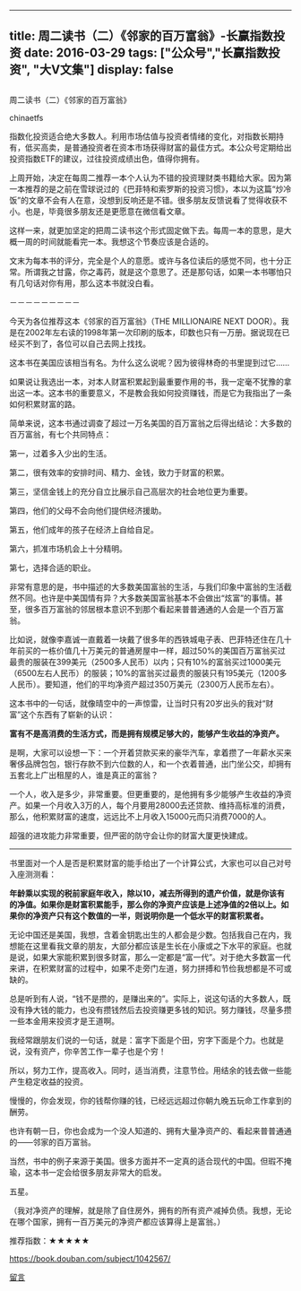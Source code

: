 
---
title:  周二读书（二）《邻家的百万富翁》-长赢指数投资
date: 2016-03-29
tags: ["公众号","长赢指数投资", "大V文集"]
display: false
---


## 



周二读书（二）《邻家的百万富翁》




chinaetfs




指数化投资适合绝大多数人。利用市场估值与投资者情绪的变化，对指数长期持有，低买高卖，是普通投资者在资本市场获得财富的最佳方式。本公众号定期给出投资指数ETF的建议，过往投资成绩出色，值得你拥有。


上周开始，决定在每周二推荐一本个人认为不错的投资理财类书籍给大家。因为第一本推荐的是之前在雪球说过的《巴菲特和索罗斯的投资习惯》，本以为这篇“炒冷饭”的文章不会有人在意，没想到反响还是不错。很多朋友反馈说看了觉得收获不小。也是，毕竟很多朋友还是更愿意在微信看文章。



这样一来，就更加坚定的把周二读书这个形式固定做下去。每周一本的意思，是大概一周的时间就能看完一本。我想这个节奏应该是合适的。



文末为每本书的评分，完全是个人的意愿。或许与各位读后的感觉不同，也十分正常。所谓我之甘露，你之毒药，就是这个意思了。还是那句话，如果一本书哪怕只有几句话对你有用，那么这本书就没白看。



－－－－－－－－－



今天为各位推荐这本《邻家的百万富翁》（THE MILLIONAIRE NEXT DOOR）。我是在2002年左右读的1998年第一次印刷的版本，印数也只有一万册。据说现在已经买不到了，各位可以自己去网上找找。



这本书在美国应该相当有名。为什么这么说呢？因为彼得林奇的书里提到过它……



如果说让我选出一本，对本人财富积累起到最重要作用的书，我一定毫不犹豫的拿出这一本。这本书的重要意义，不是教会我如何投资赚钱，而是它为我指出了一条如何积累财富的路。



简单来说，这本书通过调查了超过一万名美国的百万富翁之后得出结论：大多数的百万富翁，有七个共同特点：



第一，过着多入少出的生活。

第二，很有效率的安排时间、精力、金钱，致力于财富的积累。

第三，坚信金钱上的充分自立比展示自己高层次的社会地位更为重要。

第四，他们的父母不会向他们提供经济援助。

第五，他们成年的孩子在经济上自给自足。

第六，抓准市场机会上十分精明。

第七，选择合适的职业。



非常有意思的是，书中描述的大多数美国富翁的生活，与我们印象中富翁的生活截然不同。也许是中美国情有异？大多数美国富翁基本不会做出“炫富”的事情。甚至，很多百万富翁的邻居根本意识不到那个看起来普普通通的人会是一个百万富翁。



比如说，就像李嘉诚一直戴着一块戴了很多年的西铁城电子表、巴菲特还住在几十年前买的一栋价值几十万美元的普通房屋中一样，超过50%的美国百万富翁买过最贵的服装在399美元（2500多人民币）以内；只有10%的富翁买过1000美元（6500左右人民币）的服装；10%的富翁买过最贵的服装只有195美元（1200多人民币）。要知道，他们的平均净资产超过350万美元（2300万人民币左右）。



这本书中的一句话，就像晴空中的一声惊雷，让当时只有20岁出头的我对“财富”这个东西有了崭新的认识：



**富有不是高消费的生活方式，而是拥有规模足够大的，能够产生收益的净资产。**



是啊，大家可以设想一下：一个开着贷款买来的豪华汽车，拿着攒了一年薪水买来奢侈品牌包包，银行存款不到六位数的人，和一个衣着普通，出门坐公交，却拥有五套北上广出租屋的人，谁是真正的富翁？



一个人，收入是多少，非常重要。但更重要的，是他拥有多少能够产生收益的净资产。如果一个月收入3万的人，每个月要用28000去还贷款、维持高标准的消费，那么，他积累财富的速度，远远比不上月收入15000元而只消费7000的人。



超强的进攻能力非常重要，但严密的防守会让你的财富大厦更快建成。



------------------------------------------------



书里面对一个人是否是积累财富的能手给出了一个计算公式，大家也可以自己对号入座测测看：



**年龄乘以实现的税前家庭年收入，除以10，减去所得到的遗产价值，就是你该有的净值。如果你是财富积累能手，那么你的净资产应该是上述净值的2倍以上。如果你的净资产只有这个数值的一半，则说明你是一个低水平的财富积累者。**



无论中国还是美国，我想，含着金钥匙出生的人都会是少数。包括我自己在内，我想能在这里看我文章的朋友，大部分都应该是生长在小康或之下水平的家庭。也就是说，如果大家能积累到很多财富，那么一定都是“富一代”。对于绝大多数富一代来讲，在积累财富的过程中，如果不走旁门左道，努力拼搏和节俭我想都是不可或缺的。



总是听到有人说，“钱不是攒的，是赚出来的”。实际上，说这句话的大多数人，既没有挣大钱的能力，也没有攒钱然后去投资赚更多钱的知识。努力赚钱，尽量多攒一些本金用来投资才是王道啊。



我经常跟朋友们说的一句话，就是：富字下面是个田，穷字下面是个力。也就是说，没有资产，你辛苦工作一辈子也是个穷！



所以，努力工作，提高收入。同时，适当消费，注意节俭。用结余的钱去做一些能产生稳定收益的投资。



慢慢的，你会发现，你的钱帮你赚的钱，已经远远超过你朝九晚五玩命工作拿到的酬劳。



也许有朝一日，你也会成为一个没人知道的、拥有大量净资产的、看起来普普通通的——邻家的百万富翁。



当然，书中的例子来源于美国。很多方面并不一定真的适合现代的中国。但瑕不掩瑜，这本书一定会给很多朋友非常大的启发。



五星。



（我对净资产的理解，就是除了自住房外，拥有的所有资产减掉负债。我想，无论在哪个国家，拥有一百万美元的净资产都应该算得上是富翁。）



推荐指数：★★★★★



https://book.douban.com/subject/1042567/











[留言](javascript:;)


